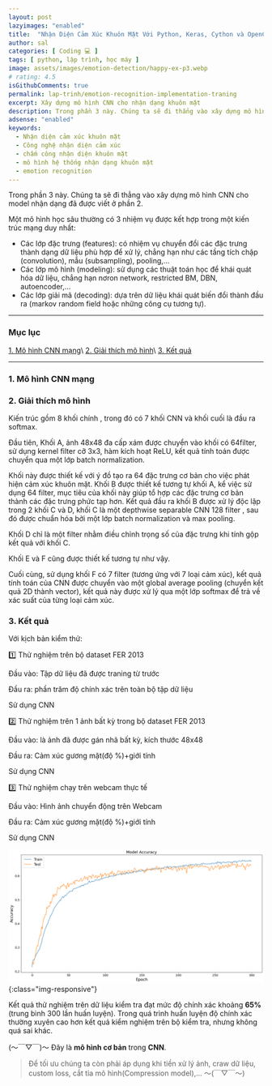 ```yaml
---
layout: post
lazyimages: "enabled"
title:  "Nhận Diện Cảm Xúc Khuôn Mặt Với Python, Keras, Cython và OpenCV.(Part 3) Tiến hành Training model - [Học máy]"
author: sal
categories: [ Coding 💻 ]
tags: [ python, lập trình, học máy ]
image: assets/images/emotion-detection/happy-ex-p3.webp
# rating: 4.5
isGithubComments: true
permalink: lap-trinh/emotion-recognition-implementation-traning
excerpt: Xây dựng mô hình CNN cho nhận dạng khuôn mặt
description: Trong phần 3 này. Chúng ta sẽ đi thẳng vào xây dựng mô hình CNN cho model nhận dạng đã được viết ở phần 2.
adsense: "enabled"
keywords:
  - Nhận diện cảm xúc khuôn mặt
  - Công nghệ nhận diện cảm xúc
  - chấm công nhận diện khuôn mặt
  - mô hình hệ thống nhận dạng khuôn mặt
  - emotion recognition
---
```


Trong phần 3 này. Chúng ta sẽ đi thẳng vào xây dựng mô hình CNN cho model nhận dạng đã được viết ở phần 2.

Một mô hình học sâu thường có 3 nhiệm vụ được kết hợp trong một kiến trúc mạng duy nhất:

- Các lớp đặc trưng (features): có nhiệm vụ chuyển đổi các đặc trưng thành dạng dữ liệu phù hợp để xử lý,
chẳng hạn như các tầng tích chập (convolution), mẫu (subsampling), pooling,…
- Các lớp mô hình (modeling): sử dụng các thuật toán học để khái quát hóa dữ liệu, chẳng hạn nơron network,
restricted BM, DBN, autoencoder,…
- Các lớp giải mã (decoding): dựa trên dữ liệu khái quát biến đổi thành đầu ra (markov random field hoặc những công cụ tương tự).

---
### Mục lục
[1. Mô hình CNN mạng](#mohinhmangcnn)\\
[2. Giải thích mô hình](#giaithichmohinh)\\
[3. Kết quả](#ketqua)

---

<a name="mohinhmangcnn"></a>

### 1. Mô hình CNN mạng

<script src="https://gist.github.com/NhamNgocTuanAnh/f77f69224e16a79cb83eda66c741c9ad.js"></script>

<a name="giaithichmohinh"></a>

### 2. Giải thích mô hình
Kiến trúc gồm 8 khối chính , trong đó có 7 khối CNN và khối
cuối là đầu ra softmax.

Đầu tiên, Khối A, ảnh 48x48 đa cấp xám được chuyển vào khối có 64filter, sử
dụng kernel filter cỡ 3x3, hàm kích hoạt ReLU, kết quả tính toán được chuyển qua một lớp batch normalization.

Khối này được thiết kế với ý đồ tạo ra 64 đặc trưng cơ bản cho việc phát hiện cảm xúc khuôn mặt. Khối B được thiết kế tương
tự khối A, kể  việc sử dụng 64 filter, mục tiêu của khối này giúp tổ hợp các đặc trưng cơ bản thành các đặc trưng
phức tạp hơn.
Kết quả đầu ra khối B được xử lý độc lập trong 2 khối C và D, khối C là một depthwise separable CNN 128
filter , sau đó được chuẩn hóa bởi một lớp batch normalization và max pooling.

Khối D chỉ là một filter nhằm điều
chỉnh trọng số của đặc trưng khi tính gộp kết quả với khối C.

 Khối E và F cũng được thiết kế tương tự như vậy.

Cuối cùng, sử dụng khối F có 7 filter (tương ứng với 7 loại cảm xúc), kết quả tính toán của CNN được
chuyển vào một global average pooling (chuyển kết quả 2D thành vector), kết quả này được xử lý qua một lớp softmax
để trả về xác suất của từng loại cảm xúc.

<a name="ketqua"></a>

### 3. Kết quả

Với kịch bản kiểm thử:

1️⃣ Thử nghiệm trên bộ dataset FER 2013

Đầu vào: Tập dữ liệu đã được traning từ trước

Đầu ra: phần trăm độ chính xác trên toàn bộ tập dữ liệu

Sử dụng CNN

2️⃣ Thử nghiệm trên 1 ảnh bất kỳ trong bộ dataset FER 2013

Đầu vào: là ảnh đã được gán nhã bất kỳ, kích thước 48x48

Đầu ra: Cảm xúc gương mặt(độ %)+giới tính

Sử dụng CNN

3️⃣ Thử nghiệm chạy trên webcam thực tế

Đầu vào: Hình ảnh chuyển động trên Webcam

Đầu ra: Cảm xúc gương mặt(độ %)+giới tính

Sử dụng CNN

![image](/assets/images/emotion-detection/thongkehieuqua.png){:class="img-responsive"}

Kết quả thử nghiệm trên dữ liệu kiểm tra đạt mức độ chính xác khoảng **65%** (trung bình 300 lần huấn luyện). Trong quá trình huấn luyện độ chính xác thường xuyên cao hơn kết quả kiểm nghiệm trên bộ kiểm tra, nhưng không quá sai khác.

(〜￣▽￣)〜 Đây là **mô hình cơ bản** trong **CNN**.

> Để tối ưu chúng ta còn phải áp dụng khi tiền xử lý ảnh, craw dữ liệu, custom loss, cắt tỉa mô hình(Compression model),… 〜(￣▽￣〜)
